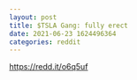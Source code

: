 ```yaml
--- 
layout: post 
title: $TSLA Gang: fully erect 
date: 2021-06-23 1624496364 
categories: reddit 
--- 
```

https://redd.it/o6q5uf